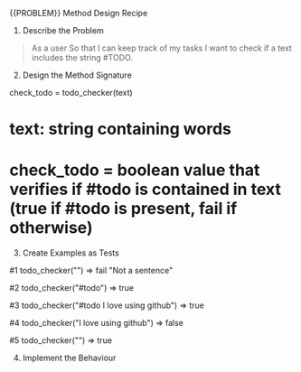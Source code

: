 {{PROBLEM}} Method Design Recipe
1. Describe the Problem
>As a user
>So that I can keep track of my tasks
>I want to check if a text includes the string #TODO.

2. Design the Method Signature

check_todo = todo_checker(text)

# text: string containing words
# check_todo = boolean value that verifies if #todo is contained in text (true if #todo is present, fail if otherwise)

3. Create Examples as Tests

#1 
todo_checker("") => fail "Not a sentence"

#2
todo_checker("#todo") => true


#3
todo_checker("#todo I love using github") => true


#4
todo_checker("I love using github") => false

#5
todo_checker("") => true

4. Implement the Behaviour